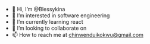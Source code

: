 - 👋 Hi, I’m @Blessykina
- 👀 I’m interested in software engineering 
- 🌱 I’m currently learning react
- 💞️ I’m looking to collaborate on 
- 📫 How to reach me at chinwenduikokwu@gmail.com

<!---
Blessykina/Blessykina is a ✨ special ✨ repository because its `README.md` (this file) appears on your GitHub profile.
You can click the Preview link to take a look at your changes.
--->
